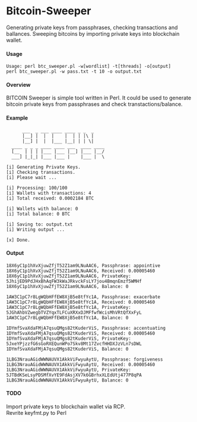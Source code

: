 Bitcoin-Sweeper
===============

Generating private keys from passphrases, checking transactions and ballances. Sweeping bitcoins by importing private keys into blockchain wallet.

#### Usage
```
Usage: perl btc_sweeper.pl -w[wordlist] -t[threads] -o[output]
perl btc_sweeper.pl -w pass.txt -t 10 -o output.txt
```
#### Overview

BITCOIN Sweeper is simple tool written in Perl.
It could be used to generate bitcoin private keys from passphrases
and check transtactions/balance.

#### Example
```
      ___  _ ___ ____ ____ _ _  _ 
      |__] |  |  |    |  | | |\ |
      |__] |  |  |___ |__| | | \|          
  ____ _ _ _ ____ ____ ___  ____ ____
  [__  | | | |___ |___ |__] |___ |__/
  ___] |_|_| |___ |___ |    |___ |  \

[i] Generating Private Keys.
[i] Checking transactions.
[i] Please wait ...

[i] Processing: 100/100
[i] Wallets with transactions: 4
[i] Total received: 0.0002184 BTC

[i] Wallets with balance: 0
[i] Total balance: 0 BTC

[i] Saving to: output.txt
[i] Writing output ...

[x] Done.
```

#### Output
```
18X6yC1p1hXvXjuwZfjT52Z1am9LNuAAC6, Passphrase: appointive
18X6yC1p1hXvXjuwZfjT52Z1am9LNuAAC6, Received: 0.00005460
18X6yC1p1hXvXjuwZfjT52Z1am9LNuAAC6, PrivateKey: 5JhijED9PdJHxBhAqFW3kWaJRkvckFsLY7jou4BmqnEmzf5WMHf
18X6yC1p1hXvXjuwZfjT52Z1am9LNuAAC6, Balance: 0

1AW3C1pC7r8LgWQbHFfEW8XjB5e8tfYc1A, Passphrase: exacerbate
1AW3C1pC7r8LgWQbHFfEW8XjB5e8tfYc1A, Received: 0.00005460
1AW3C1pC7r8LgWQbHFfEW8XjB5e8tfYc1A, PrivateKey: 5JGhAhbVZwegbTVZYqxTLFCuXRXxDJMFfwfWcisMhVRtQfXxFyL
1AW3C1pC7r8LgWQbHFfEW8XjB5e8tfYc1A, Balance: 0

1DYmfSvaXdaFMjA7qsuQMgs82tKuderViS, Passphrase: accentuating
1DYmfSvaXdaFMjA7qsuQMgs82tKuderViS, Received: 0.00005460
1DYmfSvaXdaFMjA7qsuQMgs82tKuderViS, PrivateKey: 5JxeYPjzzfG6sGoRXEQunWPo7Skv8Mt17ZvcfHHDXJzVLn7sDWL
1DYmfSvaXdaFMjA7qsuQMgs82tKuderViS, Balance: 0

1LBG3NrauAGidWWNAUVX1AkkViFwyuAytU, Passphrase: forgiveness
1LBG3NrauAGidWWNAUVX1AkkViFwyuAytU, Received: 0.00005460
1LBG3NrauAGidWWNAUVX1AkkViFwyuAytU, PrivateKey: 5JTBdKSeLsyPDSMfXvYE9FdAsjXV7k6GBrhxXLEdUtj477P8qPA
1LBG3NrauAGidWWNAUVX1AkkViFwyuAytU, Balance: 0
```

#### TODO

Import private keys to blockchain wallet via RCP.<br>
Revrite keyfmt.py to Perl
